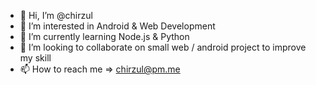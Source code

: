 - 👋 Hi, I’m @chirzul
- 👀 I’m interested in Android & Web Development
- 🌱 I’m currently learning Node.js & Python
- 💞️ I’m looking to collaborate on small web / android project to improve my skill
- 📫 How to reach me => chirzul@pm.me

<!---
chirzul/chirzul is a ✨ special ✨ repository because its `README.md` (this file) appears on your GitHub profile.
You can click the Preview link to take a look at your changes.
--->
